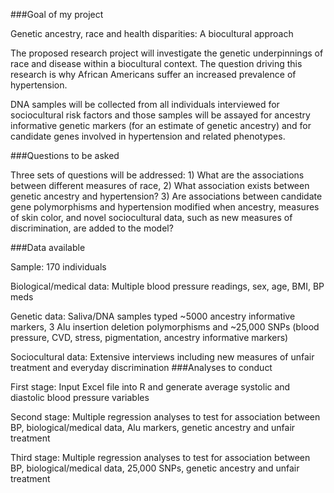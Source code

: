 ###Goal of my project

Genetic ancestry, race and health disparities: A biocultural approach

The proposed research project will investigate the genetic underpinnings of race and disease within a biocultural context. The question driving this research is why African Americans suffer an increased prevalence of hypertension. 

DNA samples will be collected from all individuals interviewed for sociocultural risk factors and those samples will be assayed for ancestry informative genetic markers (for an estimate of genetic ancestry) and for candidate genes involved in hypertension and related phenotypes. 

###Questions to be asked

Three sets of questions will be addressed: 1) What are the associations between different measures of race, 2) What association exists between genetic ancestry and hypertension? 3) Are associations between candidate gene polymorphisms and hypertension modified when ancestry, measures of skin color, and novel sociocultural data, such as new measures of discrimination, are added to the model?

###Data available

Sample: 170 individuals

Biological/medical data: Multiple blood pressure readings, sex, age, BMI, BP meds

Genetic data: Saliva/DNA samples typed ~5000 ancestry informative markers, 3 Alu insertion deletion polymorphisms and ~25,000 SNPs (blood pressure, CVD, stress, pigmentation, ancestry informative markers)

Sociocultural data: Extensive interviews including new measures of unfair treatment and everyday discrimination
###Analyses to conduct

First stage: Input Excel file into R and generate average systolic and diastolic blood pressure variables

Second stage: Multiple regression analyses to test for association between BP, biological/medical data, Alu markers, genetic ancestry and unfair treatment 

Third stage: Multiple regression analyses to test for association between BP, biological/medical data, 25,000 SNPs, genetic ancestry and unfair treatment 
